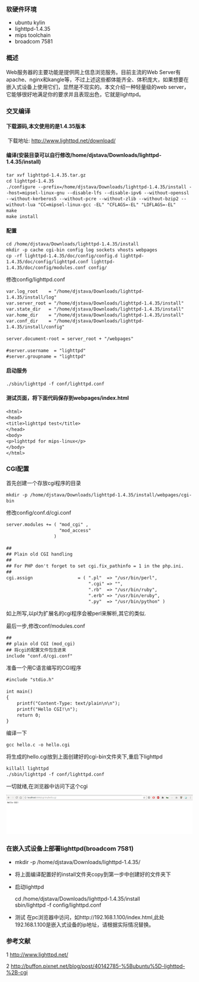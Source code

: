 ### 软硬件环境

* ubuntu kylin
* lighttpd-1.4.35
* mips toolchain
* broadcom 7581

### 概述

Web服务器的主要功能是提供网上信息浏览服务。目前主流的Web Server有apache、nginx和kangle等，不过上述这些都体能齐全、体积庞大，如果想要在嵌入式设备上使用它们，显然是不现实的。本文介绍一种轻量级的web server，它能够很好地满足你的要求并且表现出色，它就是lighttpd。    

### 交叉编译

#### 下载源码,本文使用的是1.4.35版本    

​	下载地址: <http://www.lighttpd.net/download/>

#### 编译(安装目录可以自行修改/home/djstava/Downloads/lighttpd-1.4.35/install)    

    tar xvf lighttpd-1.4.35.tar.gz
    cd lighttpd-1.4.35   
    ./configure --prefix=/home/djstava/Downloads/lighttpd-1.4.35/install --host=mipsel-linux-gnu --disable-lfs --disable-ipv6 --without-openssl --without-kerberos5 --without-pcre --without-zlib --without-bzip2 --without-lua "CC=mipsel-linux-gcc -EL" "CFLAGS=-EL" "LDFLAGS=-EL"
    make   
    make install  
#### 配置    

    cd /home/djstava/Downloads/lighttpd-1.4.35/install
    mkdir -p cache cgi-bin config log sockets vhosts webpages
    cp -rf lighttpd-1.4.35/doc/config/config.d lighttpd-1.4.35/doc/config/lighttpd.conf lighttpd-1.4.35/doc/config/modules.conf config/  
 修改config/lighttpd.conf

	var.log_root    = "/home/djstava/Downloads/lighttpd-1.4.35/install/log" 
	var.server_root = "/home/djstava/Downloads/lighttpd-1.4.35/install" 
	var.state_dir   = "/home/djstava/Downloads/lighttpd-1.4.35/install"  
	var.home_dir    = "/home/djstava/Downloads/lighttpd-1.4.35/install"  
	var.conf_dir    = "/home/djstava/Downloads/lighttpd-1.4.35/install/config"    
	
	server.document-root = server_root + "/webpages"    
	
	#server.username  = "lighttpd"  
	#server.groupname = "lighttpd"  
#### 启动服务

```
./sbin/lighttpd -f conf/lighttpd.conf
```

#### 测试页面，将下面代码保存到webpages/index.html    

    <html>
    <head>
    <title>lighttpd test</title>
    </head>
    <body>
    <p>lighttpd for mips-linux</p>
    </body>
    </html>
### CGI配置

首先创建一个存放cgi程序的目录

```
mkdir -p /home/djstava/Downloads/lighttpd-1.4.35/install/webpages/cgi-bin
```

修改config/conf.d/cgi.conf

```
server.modules += ( "mod_cgi" ,
                    "mod_access"
                  )

##
## Plain old CGI handling
##
## For PHP don't forget to set cgi.fix_pathinfo = 1 in the php.ini.
##
cgi.assign                 = ( ".pl"  => "/usr/bin/perl",
                               ".cgi" => "",
                               ".rb"  => "/usr/bin/ruby",
                               ".erb" => "/usr/bin/eruby",
                               ".py"  => "/usr/bin/python" )
```

如上所写,以pl为扩展名的cgi程序会被perl来解析,其它的类似.

最后一步,修改conf/modules.conf

```
##
## plain old CGI (mod_cgi)
## 将cgi的配置文件包含进来
include "conf.d/cgi.conf"
```

准备一个用C语言编写的CGI程序

```
#include "stdio.h"

int main()
{
    printf("Content-Type: text/plain\n\n");
    printf("Hello CGI!\n");
    return 0;
}
```

编译一下

```
gcc hello.c -o hello.cgi
```

将生成的hello.cgi放到上面创建好的cgi-bin文件夹下,重启下lighttpd

```
killall lighttpd
./sbin/lighttpd -f conf/lighttpd.conf
```

一切就绪,在浏览器中访问下这个cgi

![lighttpd_cgi](https://raw.githubusercontent.com/djstava/PostsCollection/master/images/linux/lighttpd/lighttpd_cgi_01.png)

### 在嵌入式设备上部署lighttpd(broadcom 7581)

* mkdir -p /home/djstava/Downloads/lighttpd-1.4.35/

* 将上面编译配置好的install文件夹copy到第一步中创建好的文件夹下

* 启动lighttpd

  	cd /home/djstava/Downloads/lighttpd-1.4.35/install    
  		sbin/lighttpd -f config/lighttpd.conf
* 测试 
  在pc浏览器中访问，如http://192.168.1.100/index.html,此处192.168.1.100是嵌入式设备的ip地址，请根据实际情况替换。

### 参考文献
1 <http://www.lighttpd.net/>   

2 <http://buffon.pixnet.net/blog/post/40142785-%5Bubuntu%5D-lighttpd-%2B-cgi>